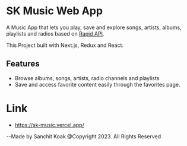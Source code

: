 #  SK Music Web App

A Music App that lets you play, save and explore songs, artists, albums, playlists and radios based on [Rapid API](https://developers.deezer.com).

This Project built with Next.js, Redux and React.


## Features

- Browse albums, songs, artists, radio channels and playlists
- Save and access favorite content easily through the favorites page.


# Link
- https://sk-music.vercel.app/


--Made by Sanchit Koak
@Copyright 2023. All Rights Reserved
